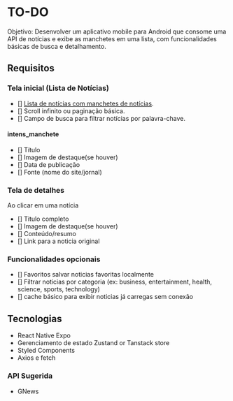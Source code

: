# TO-DO

Objetivo: Desenvolver um aplicativo mobile para Android que consome uma API de notícias e
exibe as manchetes em uma lista, com funcionalidades básicas de busca e detalhamento.

## Requisitos

### Tela inicial (Lista de Notícias)

- [] [Lista de notícias com manchetes de notícias](#intens_manchete).
- [] Scroll infinito ou paginação básica.
- [] Campo de busca para filtrar notícias por palavra-chave.

#### intens_manchete

- [] Título
- [] Imagem de destaque(se houver)
- [] Data de publicação
- [] Fonte (nome do site/jornal)

### Tela de detalhes

Ao clicar em uma notícia

- [] Titulo completo
- [] Imagem de destaque(se houver)
- [] Conteúdo/resumo
- [] Link para a noticia original

### Funcionalidades opcionais

- [] Favoritos salvar noticias favoritas localmente
- [] Filtrar noticias por categoria (ex: business, entertainment, health, science, sports, technology)
- [] cache básico para exibir noticias já carregas sem conexão

## Tecnologias

- React Native Expo
- Gerenciamento de estado Zustand or Tanstack store
- Styled Components
- Axios e fetch

### API Sugerida

- GNews
